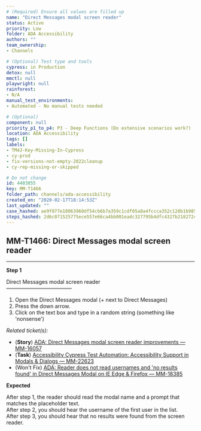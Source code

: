 ```yaml
---
# (Required) Ensure all values are filled up
name: "Direct Messages modal screen reader"
status: Active
priority: Low
folder: ADA Accessibility
authors: ""
team_ownership: 
- Channels

# (Optional) Test type and tools
cypress: in Production
detox: null
mmctl: null
playwright: null
rainforest: 
- N/A
manual_test_environments: 
- Automated - No manual tests needed

# (Optional)
component: null
priority_p1_to_p4: P3 - Deep Functions (Do extensive scenarios work?)
location: ADA Accessibility
tags: []
labels: 
- TM4J-Key-Missing-In-Cypress
- cy-prod
- fix-versions-not-empty-2022cleanup
- cy-rep-missing-or-skipped

# Do not change
id: 4403855
key: MM-T1466
folder_path: channels/ada-accessibility
created_on: "2020-02-17T18:14:53Z"
last_updated: ""
case_hashed: ae9f077e10063960df54cb6b7a359c1cdf05a8a4fccca352c128b1b9859f4b25dbcde8389a64d0e793a7bdcf7f2f5964
steps_hashed: 2d6c071525775ece557e66ca4bb001eadc327795b4dfc4327b218272c975647a30f2243fb0bbe4f0d6ed7e420a9d1459
---
```


## MM-T1466: Direct Messages modal screen reader

---

**Step 1**

Direct Messages modal screen reader\
–––––––––––––––––––––––––

1. Open the Direct Messages modal (+ next to Direct Messages)
2. Press the down arrow.
3. Click on the text box and type in a random string (something like 'nonsense')

_Related ticket(s):_

- (**Story**) [ADA: Direct Messages modal screen reader improvements — MM-16057](https://mattermost.atlassian.net/browse/MM-16057)
- (**Task**) [Accessibility Cypress Test Automation: Accessibility Support in Modals & Dialogs — MM-22623](https://mattermost.atlassian.net/browse/MM-22623)
- (Won't Fix) [ADA: Reader does not read usernames and 'no results found' in Direct Messages Modal on IE Edge & Firefox — MM-18385](https://mattermost.atlassian.net/browse/MM-18385)

**Expected**

After step 1, the reader should read the modal name and a prompt that matches the placeholder text.\
After step 2, you should hear the username of the first user in the list.\
After step 3, you should hear that no results were found from the screen reader.

